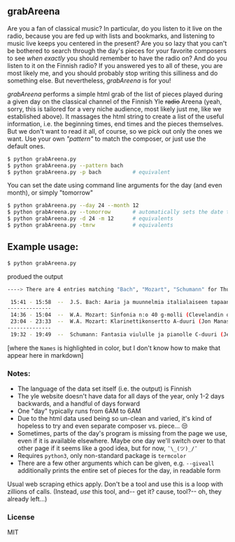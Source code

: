 ## grabAreena

Are you a fan of classical music? In particular, do you listen to it live on the radio, because you are 
fed up with lists and bookmarks, and listening to music live keeps you centered in the present?
Are you so lazy that you can't be bothered to search through the day's pieces for your favorite composers 
to see _when exactly_ you should remember to have the radio on? And do you listen to it on the Finnish radio?
If you answered yes to all of these, you are most likely me, and you should probably stop writing this silliness and do something else.
But nevertheless, _grabAreena_ is for you!

_grabAreena_ performs a simple html grab of the list of pieces played during a given day on the classical channel of the Finnish Yle ~~radio~~ Areena (yeah, sorry, this is tailored for a very niche audience, most likely just me, like we established above). It massages the html string to create a list of the useful information, i.e. the beginning times, end times and the pieces themselves. But we don't want to read it all, of course, so we pick out only the ones we want. Use your own _"pattern"_ to match the composer, or just use the default ones. 


```bash
$ python grabAreena.py
$ python grabAreena.py --pattern bach
$ python grabAreena.py -p bach          # equivalent
```

You can set the date using command line arguments for the day (and even month), or simply "tomorrow"

```bash
$ python grabAreena.py --day 24 --month 12
$ python grabAreena.py --tomorrow       # automatically sets the date to tomorrow
$ python grabAreena.py -d 24 -m 12      # equivalents
$ python grabAreena.py -tmrw            # equivalents
```



## Example usage:
```bash
$ python grabAreena.py
```
produed the output

```bash
----> There are 4 entries matching "Bach", "Mozart", "Schumann" for Thursday (19 Jan 2023): 

 15:41 - 15:58  --  J.S. Bach: Aaria ja muunnelmia italialaiseen tapaan a-molli. (Emil Gilels, piano). 
--------------
 14:36 - 15:04  --  W.A. Mozart: Sinfonia n:o 40 g-molli (Clevelandin ork./Christoph von Dohnanyi). 
 23:04 - 23:33  --  W.A. Mozart: Klarinettikonsertto A-duuri (Jon Manasse ja Seattlen SO/Gerard Schwarz). 
--------------
 19:32 - 19:49  --  Schumann: Fantasia viululle ja pianolle C-duuri (Jennifer Koh ja Reiko Uchida). 
```
[where the ```Names``` is highlighted in color, but I don't know how to make that appear here in markdown]



### Notes:
- The language of the data set itself (i.e. the output) is Finnish
- The yle website doesn't have data for all days of the year, only 1-2 days backwards, and a handful of days forward
- One "day" typically runs from 6AM to 6AM
- Due to the html data used being so un-clean and varied, it's kind of hopeless to try and even separate composer vs. piece... 😒
- Sometimes, parts of the day's program is missing from the page we use, even if it is available elsewhere. Maybe one day we'll switch over to that other page if it seems like a good idea, but for now, ```¯\_(ツ)_/¯```
- Requires ```python3```, only non-standard package is ```termcolor```
- There are a few other arguments which can be given, e.g. ```--giveall``` additionally prints the entire set of pieces for the day, in readable form


Usual web scraping ethics apply. Don't be a tool and use this is a loop with zillions of calls. 
(Instead, *use* this tool, and-- get it? cause, tool?-- oh, they already left...)



### License
MIT